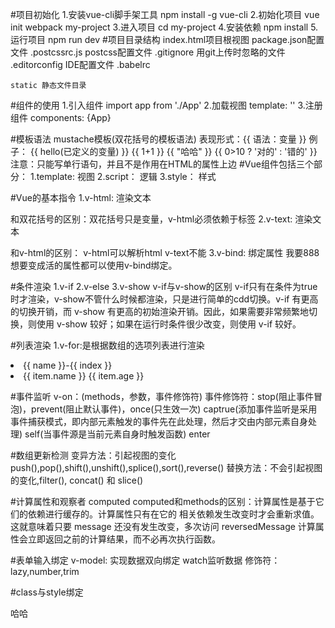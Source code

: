 #项目初始化
	1.安装vue-cli脚手架工具
		npm install -g vue-cli
	2.初始化项目
		vue init webpack my-project
	3.进入项目
		cd my-project
	4.安装依赖
		npm install
	5.运行项目
		npm run dev
#项目目录结构
	index.html项目根视图
	package.json配置文件
	.postcssrc.js postcss配置文件
	.gitignore 用git上传时忽略的文件
	.editorconfig IDE配置文件
	.babelrc

	static 静态文件目录

#组件的使用
	1.引入组件
		import app from './App'
	2.加载视图
		template: '<App/>'
	3.注册组件
		components: {App}

#模板语法
	mustache模板(双花括号的模板语法)
		表现形式：{{ 语法：变量 }}
		例子：
			{{ hello(已定义的变量) }}
			{{ 1+1 }}
			{{ "哈哈" }}
			{{ 0>10 ? '对的' : '错的' }}
	注意：只能写单行语句，并且不是作用在HTML的属性上边
#Vue组件包括三个部分：
	1.template: 视图
	2.script： 逻辑
	3.style： 样式

#Vue的基本指令
	1.v-html: 渲染文本 <p v-html="hello"></p>
		和双花括号的区别：双花括号只是变量，v-html必须依赖于标签
	2.v-text: 渲染文本 <p v-text="hello"></p>
		和v-html的区别： v-html可以解析html v-text不能
	3.v-bind: 绑定属性 <span v-bind:class="haha">我要888</span>
		想要变成活的属性都可以使用v-bind绑定。

#条件渲染
	1.v-if
	2.v-else
	3.v-show 
	v-if与v-show的区别
		v-if只有在条件为true时才渲染，v-show不管什么时候都渲染，只是进行简单的cdd切换。v-if 有更高的切换开销，而 v-show 有更高的初始渲染开销。因此，如果需要非常频繁地切换，则使用 v-show 较好；如果在运行时条件很少改变，则使用 v-if 较好。 

#列表渲染
	1.v-for:是根据数组的选项列表进行渲染
		<li v-for="(name,index) in names" v-bind:key="index">{{ name }}-{{ index }}</li>
		<li v-for="item in user">
          <span>{{ item.name }}</span>
          <span>{{ item.age }}</span>
        </li>

#事件监听
	v-on：(methods，参数，事件修饰符)
	事件修饰符：stop(阻止事件冒泡)，prevent(阻止默认事件)，once(只生效一次)
				captrue(添加事件监听是采用事件捕获模式，即内部元素触发的事件先在此处理，然后才交由内部元素自身处理)
				self(当事件源是当前元素自身时触发函数)
				enter

#数组更新检测
	变异方法：引起视图的变化push(),pop(),shift(),unshift(),splice(),sort(),reverse()
	替换方法：不会引起视图的变化,filter(), concat() 和 slice()

#计算属性和观察者
	computed
	computed和methods的区别：计算属性是基于它们的依赖进行缓存的。计算属性只有在它的			相关依赖发生改变时才会重新求值。这就意味着只要 message 							还没有发生改变，多次访问 reversedMessage 										计算属性会立即返回之前的计算结果，而不必再次执行函数。

#表单输入绑定
	v-model: 实现数据双向绑定
	watch监听数据
	修饰符：lazy,number,trim

#class与style绑定
	<p v-bind:class="{ active: isActive }">哈哈</p>